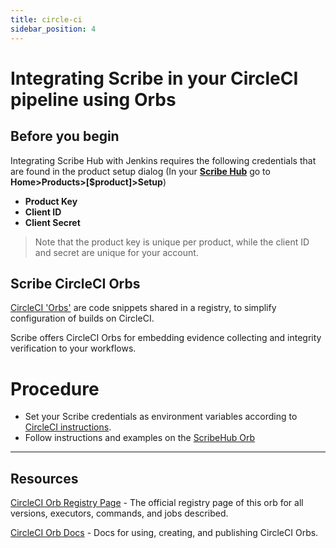 ```yaml
---
title: circle-ci
sidebar_position: 4
---
```


# Integrating Scribe in your CircleCI pipeline using Orbs

<!---
[![CircleCI Build Status](https://circleci.com/gh/scribe-security/orbs.svg?style=shield "CircleCI Build Status")](https://circleci.com/gh/scribe-security/orbs) [![CircleCI Orb Version](https://badges.circleci.com/orbs/scribe-security/orbs.svg)](https://circleci.com/orbs/registry/orb/scribe-security/orbs) [![GitHub License](https://img.shields.io/badge/license-MIT-lightgrey.svg)](https://raw.githubusercontent.com/scribe-security/orbs/master/LICENSE) [![CircleCI Community](https://img.shields.io/badge/community-CircleCI%20Discuss-343434.svg)](https://discuss.circleci.com/c/ecosystem/orbs)

--->
## Before you begin
Integrating Scribe Hub with Jenkins requires the following credentials that are found in the product setup dialog (In your **[Scribe Hub](https://prod.hub.scribesecurity.com/ "Scribe Hub Link")** go to **Home>Products>[$product]>Setup**)

* **Product Key**
* **Client ID**
* **Client Secret**

>Note that the product key is unique per product, while the client ID and secret are unique for your account.

## Scribe CircleCI Orbs

[CircleCI 'Orbs'](https://circleci.com/developer/orbs "Circle CI Orbs") are code snippets shared in a registry, to simplify configuration of builds on CircleCI.

Scribe offers CircleCI Orbs for embedding evidence collecting and integrity verification to your workflows. 

# Procedure
* Set your Scribe credentials as environment variables according to [CircleCI instructions](https://circleci.com/docs/env-vars#setting-an-environment-variable-in-a-project).
* Follow instructions and examples on the [ScribeHub Orb](https://circleci.com/developer/orbs/orb/scribe-security/orbs "Instructions for using ScribeHub Orb")



---

## Resources

[CircleCI Orb Registry Page](https://circleci.com/orbs/registry/orb/scribe-security/orbs) - The official registry page of this orb for all versions, executors, commands, and jobs described.

[CircleCI Orb Docs](https://circleci.com/docs/2.0/orb-intro/#section=configuration) - Docs for using, creating, and publishing CircleCI Orbs.
